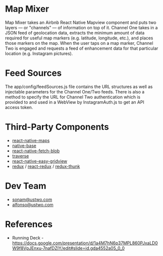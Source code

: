 # Map Mixer
Map Mixer takes an Airbnb React Native Mapview component and puts two layers — or "channels" — of information on top of it. Channel One takes in a JSON feed of geolocation data, extracts the minimum amount of data required for useful map markers (e.g. latitude, longitude, etc.), and places those markers on the map. When the user taps on a map marker, Channel Two is engaged and requests a feed of enhancement data for that particular location (e.g. Instagram pictures).


# Feed Sources
The app/config/feedSources.js file contains the URL structures as well as injectable parameters for the Channel One/Two feeds. There is also a method to specify the URL for Channel Two authentication which is provided to and used in a WebView by InstagramAuth.js to get an API access token.


# Third-Party Components
* [react-native-maps](https://github.com/airbnb/react-native-maps)
* [native-base](https://github.com/GeekyAnts/NativeBase)
* [react-native-fetch-blob](https://github.com/wkh237/react-native-fetch-blob)
* [traverse](https://github.com/substack/js-traverse)
* [react-native-easy-gridview](https://github.com/pavlelekic/react-native-gridview)
* [redux](https://github.com/reactjs/redux) / [react-redux](https://github.com/reactjs/react-redux) / [redux-thunk](https://github.com/gaearon/redux-thunk)


# Dev Team
* sonam@ustwo.com
* alfonso@ustwo.com


# References
* Running Deck - https://docs.google.com/presentation/d/1a4M7hN6p37MPL860PJxaLD0W9f8VpJEnxu-7nafDZIY/edit#slide=id.gda4552a05_0_0
